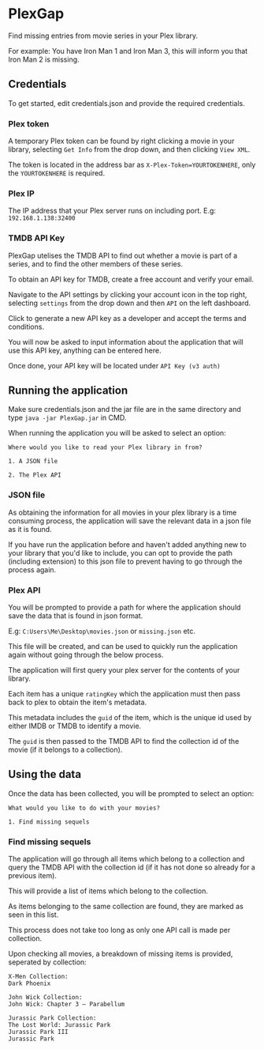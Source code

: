 # PlexGap
Find missing entries from movie series in your Plex library.

For example: You have Iron Man 1 and Iron Man 3, this will inform you that Iron Man 2 is missing.

## Credentials

To get started, edit credentials.json and provide the required credentials.

### Plex token

A temporary Plex token can be found by right clicking a movie in your library, selecting `Get Info` from the drop down, and then clicking `View XML`.

The token is located in the address bar as `X-Plex-Token=YOURTOKENHERE`, only the `YOURTOKENHERE` is required.

### Plex IP

The IP address that your Plex server runs on including port. E.g: `192.168.1.138:32400`

### TMDB API Key

PlexGap utelises the TMDB API to find out whether a movie is part of a series, and to find the other members of these series.

To obtain an API key for TMDB, create a free account and verify your email.

Navigate to the API settings by clicking your account icon in the top right, selecting `settings` from the drop down and then `API` on the left dashboard.

Click to generate a new API key as a developer and accept the terms and conditions.

You will now be asked to input information about the application that will use this API key, anything can be entered here.

Once done, your API key will be located under `API Key (v3 auth)`

## Running the application
Make sure credentials.json and the jar file are in the same directory and type `java -jar PlexGap.jar` in CMD.


When running the application you will be asked to select an option: 

```
Where would you like to read your Plex library in from?

1. A JSON file 

2. The Plex API
```

### JSON file

As obtaining the information for all movies in your plex library is a time consuming process, the application will save the relevant 
data in a json file as it is found.

If you have run the application before and haven't added anything new to your library that you'd like to include, you can opt to provide the path (including extension) to this json file
to prevent having to go through the process again.

### Plex API

You will be prompted to provide a path for where the application should save the data that is found in json format.

E.g: `C:Users\Me\Desktop\movies.json` or `missing.json` etc.

This file will be created, and can be used to quickly run the application again without going through the below process.

The application will first query your plex server for the contents of your library.

Each item has a unique `ratingKey` which the application must then pass back to plex to obtain the item's metadata.

This metadata includes the `guid` of the item, which is the unique id used by either IMDB or TMDB to identify a movie.

The `guid` is then passed to the TMDB API to find the collection id of the movie (if it belongs to a collection).

## Using the data

Once the data has been collected, you will be prompted to select an option:

```
What would you like to do with your movies?

1. Find missing sequels
```

### Find missing sequels

The application will go through all items which belong to a collection and query the TMDB API with the collection id
(if it has not done so already for a previous item). 

This will provide a list of items which belong to the collection.

As items belonging to the same collection are found, they are marked as seen in this list.

This process does not take too long as only one API call is made per collection.

Upon checking all movies, a breakdown of missing items is provided, seperated by collection:

```
X-Men Collection:
Dark Phoenix 

John Wick Collection:
John Wick: Chapter 3 – Parabellum

Jurassic Park Collection:
The Lost World: Jurassic Park 
Jurassic Park III 
Jurassic Park 
```




